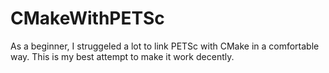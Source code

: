 # CMakeWithPETSc
As a beginner, I struggeled a lot to link PETSc with CMake in a comfortable way. This is my best attempt to make it work decently.
